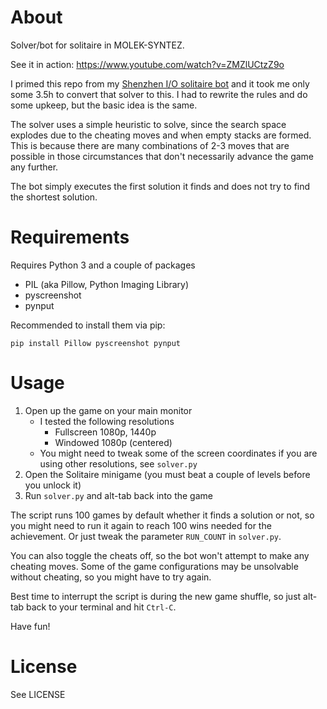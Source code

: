 # About

Solver/bot for solitaire in MOLEK-SYNTEZ.

See it in action: https://www.youtube.com/watch?v=ZMZlUCtzZ9o

I primed this repo from my [Shenzhen I/O solitaire bot](https://github.com/Hegemege/shenzhen-solitaire-bot) and it took me only some 3.5h to convert that solver to this. I had to rewrite the rules and do some upkeep, but the basic idea is the same.

The solver uses a simple heuristic to solve, since the search space explodes due to the cheating moves and when empty stacks are formed. This is because there are many combinations of 2-3 moves that are possible in those circumstances that don't necessarily advance the game any further.

The bot simply executes the first solution it finds and does not try to find the shortest solution.

# Requirements

Requires Python 3 and a couple of packages

-   PIL (aka Pillow, Python Imaging Library)
-   pyscreenshot
-   pynput

Recommended to install them via pip:

```
pip install Pillow pyscreenshot pynput
```

# Usage

1. Open up the game on your main monitor
    - I tested the following resolutions
        - Fullscreen 1080p, 1440p
        - Windowed 1080p (centered)
    - You might need to tweak some of the screen coordinates if you are using other resolutions, see `solver.py`
2. Open the Solitaire minigame (you must beat a couple of levels before you unlock it)
3. Run `solver.py` and alt-tab back into the game

The script runs 100 games by default whether it finds a solution or not, so you might need to run it again to reach 100 wins needed for the achievement. Or just tweak the parameter `RUN_COUNT` in `solver.py`.

You can also toggle the cheats off, so the bot won't attempt to make any cheating moves. Some of the game configurations may be unsolvable without cheating, so you might have to try again.

Best time to interrupt the script is during the new game shuffle, so just alt-tab back to your terminal and hit `Ctrl-C`.

Have fun!

# License

See LICENSE
